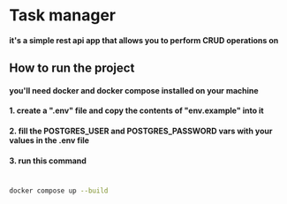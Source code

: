 # Task manager
#### it's a simple rest api app that allows you to perform CRUD operations on 

## How to run the project
#### you'll need docker and docker compose installed on your machine
#### 1. create a ".env" file and copy the contents of "env.example" into it
#### 2. fill the POSTGRES_USER and POSTGRES_PASSWORD vars with your values in the .env file
#### 3. run this command
#
```sh
docker compose up --build
```
